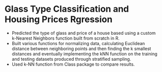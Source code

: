 # Glass Type Classification and Housing Prices Rgression
- Predicted the type of glass and price of a house based using a custom k-Nearest Neighbors function built from scratch in R.
- Built various functions for normalizing data, calculating Euclidean distance between neighboring points and then finding the k smallest distances and eventually implementing the kNN function on the training and testing datasets produced through stratified sampling.
- Used k-NN function from Class package to compare results. 

